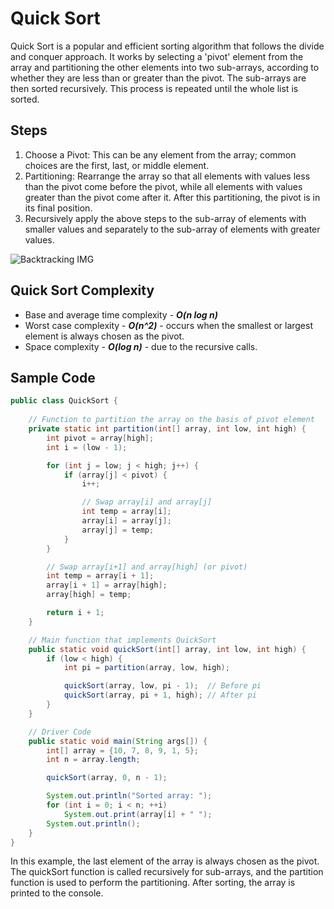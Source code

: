 # Quick Sort
Quick Sort is a popular and efficient sorting algorithm that follows the divide and conquer approach. 
It works by selecting a 'pivot' element from the array and partitioning the other elements into two sub-arrays, according to whether they are less than or greater than the pivot. 
The sub-arrays are then sorted recursively. This process is repeated until the whole list is sorted.

## Steps
1. Choose a Pivot: This can be any element from the array; common choices are the first, last, or middle element.
2. Partitioning: Rearrange the array so that all elements with values less than the pivot come before the pivot, while all elements with values greater than the pivot come after it. After this partitioning, the pivot is in its final position.
3. Recursively apply the above steps to the sub-array of elements with smaller values and separately to the sub-array of elements with greater values.

![Backtracking IMG](QuickSort2.png)

## Quick Sort Complexity
 - Base and average time complexity - ***O(n log n)***
 - Worst case complexity - ***O(n^2)*** - occurs when the smallest or largest element is always chosen as the pivot.
 - Space complexity - ***O(log n)*** - due to the recursive calls.

## Sample Code
```java
public class QuickSort {
    
    // Function to partition the array on the basis of pivot element
    private static int partition(int[] array, int low, int high) {
        int pivot = array[high];  
        int i = (low - 1); 

        for (int j = low; j < high; j++) {
            if (array[j] < pivot) {
                i++;

                // Swap array[i] and array[j]
                int temp = array[i];
                array[i] = array[j];
                array[j] = temp;
            }
        }

        // Swap array[i+1] and array[high] (or pivot)
        int temp = array[i + 1];
        array[i + 1] = array[high];
        array[high] = temp;

        return i + 1;
    }

    // Main function that implements QuickSort
    public static void quickSort(int[] array, int low, int high) {
        if (low < high) {
            int pi = partition(array, low, high);

            quickSort(array, low, pi - 1);  // Before pi
            quickSort(array, pi + 1, high); // After pi
        }
    }

    // Driver Code
    public static void main(String args[]) {
        int[] array = {10, 7, 8, 9, 1, 5};
        int n = array.length;

        quickSort(array, 0, n - 1);

        System.out.println("Sorted array: ");
        for (int i = 0; i < n; ++i)
            System.out.print(array[i] + " ");
        System.out.println();
    }
}

```

In this example, the last element of the array is always chosen as the pivot. The quickSort function is called recursively for sub-arrays, and the partition function is used to perform the partitioning. After sorting, the array is printed to the console.
